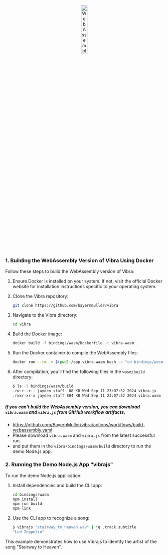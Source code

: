 <p align="center">
    <img width="20%" src="https://upload.wikimedia.org/wikipedia/commons/1/1f/WebAssembly_Logo.svg" alt="WebAssembly Logo"/>
</p>

### 1. Building the WebAssembly Version of Vibra Using Docker

Follow these steps to build the WebAssembly version of Vibra:

1. Ensure Docker is installed on your system. If not, visit the official Docker website for installation instructions specific to your operating system.

2. Clone the Vibra repository:
   ```bash
   git clone https://github.com/bayernmuller/vibra
   ```

3. Navigate to the Vibra directory:
   ```bash
   cd vibra
   ```

4. Build the Docker image:
   ```bash
   docker build -f bindings/wasm/Dockerfile -t vibra-wasm .
   ```

5. Run the Docker container to compile the WebAssembly files:
   ```bash
   docker run --rm -v $(pwd):/app vibra-wasm bash -c "cd bindings/wasm && ./build-wasm.sh"
   ```

6. After compilation, you'll find the following files in the `wasm/build` directory:
   ```bash
   $ ls -l bindings/wasm/build
   .rw-r--r-- jayden staff  88 KB Wed Sep 11 23:07:52 2024 vibra.js
   .rwxr-xr-x jayden staff 804 KB Wed Sep 11 23:07:52 2024 vibra.wasm
   ```

##### If you can't build the WebAssembly version, you can download `vibra.wasm` and `vibra.js` from GitHub workflow artifacts.
* https://github.com/BayernMuller/vibra/actions/workflows/build-webassembly.yaml
* Please download `vibra.wasm` and `vibra.js` from the latest successful run.
* and put them in the `vibra/bindings/wasm/build` directory to run the demo Node.js app.

### 2. Running the Demo Node.js App "vibrajs"

To run the demo Node.js application:

1. Install dependencies and build the CLI app:
   ```bash
   cd bindings/wasm
   npm install
   npm run build
   npm link
   ```

2. Use the CLI app to recognize a song:
   ```bash
   $ vibrajs "stairway_to_heaven.wav" | jq .track.subtitle
   "Led Zeppelin"
   ```

This example demonstrates how to use Vibrajs to identify the artist of the song "Stairway to Heaven".